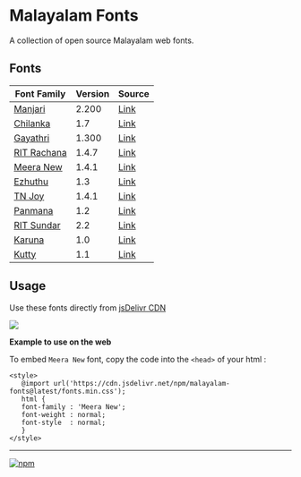 # Malayalam Fonts
A collection of open source Malayalam web fonts.

## Fonts
| **Font Family** | **Version** | **Source** |
|---|---|---|
| [Manjari](fonts/Manjari/) | 2.200 | [Link](https://gitlab.com/smc/fonts/manjari) |
| [Chilanka](fonts/Chilanka/) | 1.7 | [Link](https://gitlab.com/smc/fonts/chilanka) |
| [Gayathri](fonts/Gayathri/) | 1.300 | [Link](https://gitlab.com/smc/fonts/gayathri) |
| [RIT Rachana](fonts/RIT-Rachana/) | 1.4.7 | [Link](https://gitlab.com/rit-fonts/RIT-Rachana) |
| [Meera New](fonts/MeeraNew/) | 1.4.1 | [Link](https://gitlab.com/rit-fonts/MeeraNew) |
| [Ezhuthu](fonts/Ezhuthu/) | 1.3 | [Link](https://gitlab.com/rit-fonts/ezhuthu) |
| [TN Joy](fonts/TNJoy/) | 1.4.1 | [Link](https://gitlab.com/rit-fonts/tnjoy) |
| [Panmana](fonts/Panmana/) | 1.2 | [Link](https://gitlab.com/rit-fonts/Panmana) |
| [RIT Sundar](fonts/RIT-Sundar/) | 2.2 | [Link](https://gitlab.com/rit-fonts/Sundar) |
| [Karuna](fonts/Karuna/) | 1.0 | [Link](https://gitlab.com/rit-fonts/karuna) |
| [Kutty](fonts/Kutty/) | 1.1 | [Link](https://gitlab.com/rit-fonts/Kutty) |

## Usage
Use these fonts directly from [jsDelivr CDN](https://www.jsdelivr.com/package/npm/malayalam-fonts)

[![](https://data.jsdelivr.com/v1/package/npm/malayalam-fonts/badge)](https://www.jsdelivr.com/package/npm/malayalam-fonts)

**Example to use on the web**

To embed `Meera New` font, copy the code into the `<head>` of your html :
````
<style>
   @import url('https://cdn.jsdelivr.net/npm/malayalam-fonts@latest/fonts.min.css');
   html {
   font-family : 'Meera New';
   font-weight : normal;
   font-style  : normal;
   }
</style>
````
----
[![npm](https://img.shields.io/npm/v/malayalam-fonts?color=red)](https://www.npmjs.com/package/malayalam-fonts)